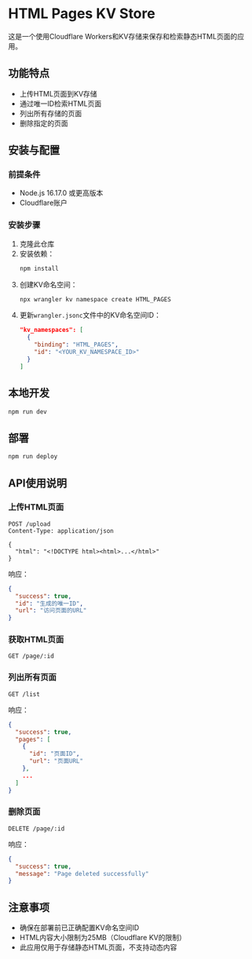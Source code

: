 # HTML Pages KV Store

这是一个使用Cloudflare Workers和KV存储来保存和检索静态HTML页面的应用。

## 功能特点

- 上传HTML页面到KV存储
- 通过唯一ID检索HTML页面
- 列出所有存储的页面
- 删除指定的页面

## 安装与配置

### 前提条件

- Node.js 16.17.0 或更高版本
- Cloudflare账户

### 安装步骤

1. 克隆此仓库
2. 安装依赖：
   ```bash
   npm install
   ```
3. 创建KV命名空间：
   ```bash
   npx wrangler kv namespace create HTML_PAGES
   ```
4. 更新`wrangler.jsonc`文件中的KV命名空间ID：
   ```json
   "kv_namespaces": [
     {
       "binding": "HTML_PAGES",
       "id": "<YOUR_KV_NAMESPACE_ID>"
     }
   ]
   ```

## 本地开发

```bash
npm run dev
```

## 部署

```bash
npm run deploy
```

## API使用说明

### 上传HTML页面

```
POST /upload
Content-Type: application/json

{
  "html": "<!DOCTYPE html><html>...</html>"
}
```

响应：

```json
{
  "success": true,
  "id": "生成的唯一ID",
  "url": "访问页面的URL"
}
```

### 获取HTML页面

```
GET /page/:id
```

### 列出所有页面

```
GET /list
```

响应：

```json
{
  "success": true,
  "pages": [
    {
      "id": "页面ID",
      "url": "页面URL"
    },
    ...
  ]
}
```

### 删除页面

```
DELETE /page/:id
```

响应：

```json
{
  "success": true,
  "message": "Page deleted successfully"
}
```

## 注意事项

- 确保在部署前已正确配置KV命名空间ID
- HTML内容大小限制为25MB（Cloudflare KV的限制）
- 此应用仅用于存储静态HTML页面，不支持动态内容